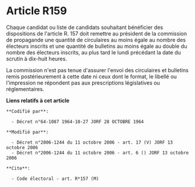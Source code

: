 # Article R159

Chaque candidat ou liste de candidats souhaitant bénéficier des dispositions de l'article R. 157 doit remettre au président
de la commission de propagande une quantité de circulaires au moins égale au nombre des électeurs inscrits et une quantité de
bulletins au moins égale au double du nombre des électeurs inscrits, au plus tard le lundi précédant la date du scrutin à
dix-huit heures.

La commission n'est pas tenue d'assurer l'envoi des circulaires et bulletins remis postérieurement à cette date ni ceux dont
le format, le libellé ou l'impression ne répondent pas aux prescriptions législatives ou réglementaires.

**Liens relatifs à cet article**

	**Codifié par**:

	  - Décret n°64-1087 1964-10-27 JORF 28 OCTOBRE 1964

	**Modifié par**:

	  - Décret n°2006-1244 du 11 octobre 2006 - art. 17 (V) JORF 13 octobre 2006
	  - Décret n°2006-1244 du 11 octobre 2006 - art. 6 () JORF 13 octobre 2006

	**Cite**:

	  - Code électoral - art. R*157 (M)
